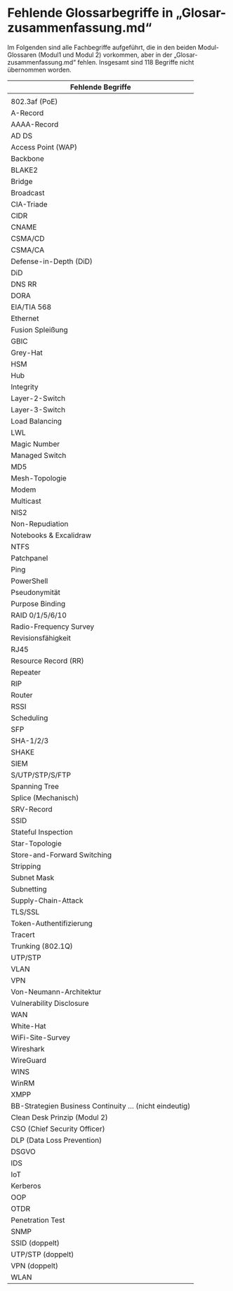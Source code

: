 # Fehlende Glossarbegriffe in „Glosar-zusammenfassung.md“

Im Folgenden sind alle Fachbegriffe aufgeführt, die in den beiden Modul-Glossaren (Modul1 und Modul 2) vorkommen, aber in der „Glosar-zusammenfassung.md“ fehlen. Insgesamt sind 118 Begriffe nicht übernommen worden.

| Fehlende Begriffe                                     |
| ----------------------------------------------------- |
|                                                       |
| 802.3af (PoE)                                         |
| A-Record                                              |
| AAAA-Record                                           |
| AD DS                                                 |
| Access Point (WAP)                                    |
| Backbone                                              |
| BLAKE2                                                |
| Bridge                                                |
| Broadcast                                             |
| CIA-Triade                                            |
| CIDR                                                  |
| CNAME                                                 |
| CSMA/CD                                               |
| CSMA/CA                                               |
| Defense-in-Depth (DiD)                                |
| DiD                                                   |
| DNS RR                                                |
| DORA                                                  |
| EIA/TIA 568                                           |
| Ethernet                                              |
| Fusion Spleißung                                      |
| GBIC                                                  |
| Grey-Hat                                              |
| HSM                                                   |
| Hub                                                   |
| Integrity                                             |
| Layer-2-Switch                                        |
| Layer-3-Switch                                        |
| Load Balancing                                        |
| LWL                                                   |
| Magic Number                                          |
| Managed Switch                                        |
| MD5                                                   |
| Mesh-Topologie                                        |
| Modem                                                 |
| Multicast                                             |
| NIS2                                                  |
| Non-Repudiation                                       |
| Notebooks & Excalidraw                                |
| NTFS                                                  |
| Patchpanel                                            |
| Ping                                                  |
| PowerShell                                            |
| Pseudonymität                                         |
| Purpose Binding                                       |
| RAID 0/1/5/6/10                                       |
| Radio-Frequency Survey                                |
| Revisionsfähigkeit                                    |
| RJ45                                                  |
| Resource Record (RR)                                  |
| Repeater                                              |
| RIP                                                   |
| Router                                                |
| RSSI                                                  |
| Scheduling                                            |
| SFP                                                   |
| SHA-1/2/3                                             |
| SHAKE                                                 |
| SIEM                                                  |
| S/UTP/STP/S/FTP                                       |
| Spanning Tree                                         |
| Splice (Mechanisch)                                   |
| SRV-Record                                            |
| SSID                                                  |
| Stateful Inspection                                   |
| Star-Topologie                                        |
| Store-and-Forward Switching                           |
| Stripping                                             |
| Subnet Mask                                           |
| Subnetting                                            |
| Supply-Chain-Attack                                   |
| TLS/SSL                                               |
| Token-Authentifizierung                               |
| Tracert                                               |
| Trunking (802.1Q)                                     |
| UTP/STP                                               |
| VLAN                                                  |
| VPN                                                   |
| Von-Neumann-Architektur                               |
| Vulnerability Disclosure                              |
| WAN                                                   |
| White-Hat                                             |
| WiFi-Site-Survey                                      |
| Wireshark                                             |
| WireGuard                                             |
| WINS                                                  |
| WinRM                                                 |
| XMPP                                                  |
| BB-Strategien Business Continuity … (nicht eindeutig) |
| Clean Desk Prinzip (Modul 2)                          |
| CSO (Chief Security Officer)                          |
| DLP (Data Loss Prevention)                            |
| DSGVO                                                 |
| IDS                                                   |
| IoT                                                   |
| Kerberos                                              |
| OOP                                                   |
| OTDR                                                  |
| Penetration Test                                      |
| SNMP                                                  |
| SSID (doppelt)                                        |
| UTP/STP (doppelt)                                     |
| VPN (doppelt)                                         |
| WLAN                                                  |
